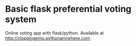 # Basic flask preferential voting system

Online voting app with flask/python. Available at http://cloppingemu.pythonanywhere.com
